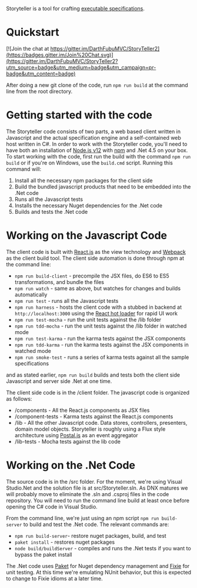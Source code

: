 Storyteller is a tool for crafting [executable specifications](http://www.agilemodeling.com/essays/executableSpecifications.htm). 

Quickstart
==========

[![Join the chat at https://gitter.im/DarthFubuMVC/StoryTeller2](https://badges.gitter.im/Join%20Chat.svg)](https://gitter.im/DarthFubuMVC/StoryTeller2?utm_source=badge&utm_medium=badge&utm_campaign=pr-badge&utm_content=badge)

After doing a new git clone of the code, run `npm run build` at the command line from the root directory.

Getting started with the code
=============================

The Storyteller code consists of two parts, a web based client written in Javascript and the actual specification engine and a self-contained web host written in C#. In order to work with the Storyteller code, you'll need to have both an installation of [Node.js v12](https://nodejs.org) with [npm](https://www.npmjs.com) and .Net 4.5 on your box. To start working with the code, first run the build with the command `npm run build` or if you're on Windows, use the `build.cmd` script. Running this command will:

1. Install all the necessary npm packages for the client side
2. Build the bundled javascript products that need to be embedded into the .Net code
3. Runs all the Javascript tests
4. Installs the necessary Nuget dependencies for the .Net code
5. Builds and tests the .Net code


Working on the Javascript Code
==========================

The client code is built with [React.js](http://facebook.github.io/react/) as the view technology and [Webpack](http://webpack.github.io) as the client build tool. The client side automation is done through npm at the command line:

* `npm run build-client` - precompile the JSX files, do ES6 to ES5 transformations, and bundle the files
* `npm run watch` - same as above, but watches for changes and builds automatically
* `npm run test` - runs all the Javascript tests
* `npm run harness` - hosts the client code with a stubbed in backend at `http://localhost:3000` using the [React hot loader](http://gaearon.github.io/react-hot-loader/) for rapid UI work
* `npm run test-mocha` - run the unit tests against the /lib folder
* `npm run tdd-mocha` - run the unit tests against the /lib folder in watched mode
* `npm run test-karma` - run the karma tests against the JSX components
* `npm run tdd-karma` - run the karma tests against the JSX components in watched mode
* `npm run smoke-test` - runs a series of karma tests against all the sample specifications

and as stated earlier, `npm run build` builds and tests both the client side Javascript and server side .Net at one time. 


The client side code is in the /client folder. The javascript code is organized as follows:

* /components - All the React.js components as JSX files
* /component-tests - Karma tests against the React.js components
* /lib - All the other Javascript code. Data stores, controllers, presenters, domain model objects. Storyteller is roughly using a Flux style architecture using [Postal.js](https://github.com/postaljs) as an event aggregator
* /lib-tests - Mocha tests against the lib code


Working on the .Net Code
===============================
The source code is in the /src folder. For the moment, we're using Visual Studio.Net and the solution file is at src/Storyteller.sln. As DNX matures we will probably move to eliminate the .sln and .csproj files in the code repository. You will need to run the command line build at least once before opening the C# code in Visual Studio.

From the command line, we're just using an npm script `npm run build-server` to build and test the .Net code. The relevant commands are:

* `npm run build-server`- restore nuget packages, build, and test
* `paket install` - restores nuget packages
* `node build/buildServer` - compiles and runs the .Net tests if you want to bypass the paket install


The .Net code uses [Paket](http://fsprojects.github.io/Paket/) for Nuget dependency management and [Fixie](http://fixie.github.io) for unit testing. At this time we're emulating NUnit behavior, but this is expected to change to Fixie idioms at a later time. 


